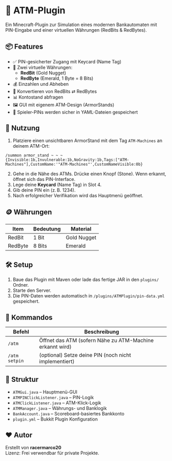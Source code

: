 # 🏧 ATM-Plugin

Ein Minecraft-Plugin zur Simulation eines modernen Bankautomaten mit PIN-Eingabe und einer virtuellen Währungen (RedBits & RedBytes).

## 📦 Features

- ✅ PIN-gesicherter Zugang mit Keycard (Name Tag)
- 💸 Zwei virtuelle Währungen:
  - **RedBit** (Gold Nugget)
  - **RedByte** (Emerald, 1 Byte = 8 Bits)
- 💰 Einzahlen und Abheben
- 🔄 Konvertieren von RedBits ⇄ RedBytes
- 📊 Kontostand abfragen
- 🖼 GUI mit eigenem ATM-Design (ArmorStands)
- 🧠 Spieler-PINs werden sicher in YAML-Dateien gespeichert

## 🧪 Nutzung

1. Platziere einen unsichtbaren ArmorStand mit dem Tag `ATM-Machines` an deinem ATM-Ort:
```command
/summon armor_stand ~ ~ ~ {Invisible:1b,Invulnerable:1b,NoGravity:1b,Tags:["ATM-Machines"],CustomName:'"ATM-Machines"',CustomNameVisible:0b}
```

2. Gehe in die Nähe des ATMs. Drücke einen Knopf (Stone). Wenn erkannt, öffnet sich das PIN-Interface.
3. Lege deine **Keycard** (Name Tag) in Slot 4.
4. Gib deine PIN ein (z. B. 1234).
5. Nach erfolgreicher Verifikation wird das Hauptmenü geöffnet.

## 🪙 Währungen

| Item         | Bedeutung     | Material     |
|--------------|---------------|--------------|
| RedBit       | 1 Bit         | Gold Nugget  |
| RedByte      | 8 Bits        | Emerald      |

## 🛠 Setup

1. Baue das Plugin mit Maven oder lade das fertige JAR in den `plugins/` Ordner.
2. Starte den Server.
3. Die PIN-Daten werden automatisch in `/plugins/ATMPlugin/pin-data.yml` gespeichert.

## 🚀 Kommandos

| Befehl         | Beschreibung                  |
|----------------|-------------------------------|
| `/atm`         | Öffnet das ATM (sofern Nähe zu ATM-Machine erkannt wird) |
| `/atm setpin`  | (optional) Setze deine PIN (noch nicht implementiert)   |

## 📁 Struktur

- `ATMGui.java` – Hauptmenü-GUI
- `ATMPINClickListener.java` – PIN-Logik
- `ATMClickListener.java` – ATM-Klick-Logik
- `ATMManager.java` – Währungs- und Banklogik
- `BankAccount.java` – Scoreboard-basiertes Bankkonto
- `plugin.yml` – Bukkit Plugin Konfiguration

## ❤️ Autor

Erstellt von **racermarco20**  
Lizenz: Frei verwendbar für private Projekte.
